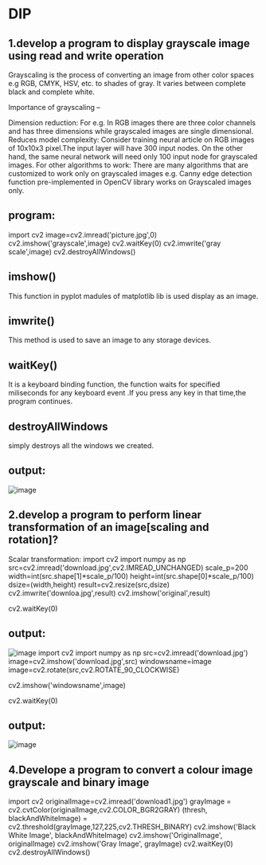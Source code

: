 # DIP
## 1.develop a program to display grayscale image using read and write operation 
Grayscaling is the process of converting an image from other color spaces e.g RGB, CMYK, HSV, etc. to shades of gray. It varies between complete black and complete white.

Importance of grayscaling –

Dimension reduction: For e.g. In RGB images there are three color channels and has three dimensions while grayscaled images are single dimensional.
Reduces model complexity: Consider training neural article on RGB images of 10x10x3 pixel.The input layer will have 300 input nodes. On the other hand, the same neural network will need only 100 input node for grayscaled images.
For other algorithms to work: There are many algorithms that are customized to work only on grayscaled images e.g. Canny edge detection function pre-implemented in OpenCV library works on Grayscaled images only.
## program:
import cv2 
image=cv2.imread('picture.jpg',0) 
cv2.imshow('grayscale',image)
cv2.waitKey(0)
cv2.imwrite('gray scale',image)
cv2.destroyAllWindows()
## imshow()
This function  in pyplot madules of matplotlib lib is used display as an image.
## imwrite()
This method is used to save an image to any storage devices.
## waitKey()
It is a keyboard binding function, the function waits for specified miliseconds for any keyboard event .If you press any key in that time,the program continues.
## destroyAllWindows
simply destroys all the windows we created.
## output:
![image](https://user-images.githubusercontent.com/72590819/104425163-568dd580-55a6-11eb-8757-8898f0fa0f82.png)


## 2.develop a program to perform linear transformation of an image[scaling and rotation]?
Scalar transformation:
import cv2 
import numpy as np
src=cv2.imread('download.jpg',cv2.IMREAD_UNCHANGED)
scale_p=200
width=int(src.shape[1]*scale_p/100)
height=int(src.shape[0]*scale_p/100)
dsize=(width,height)
result=cv2.resize(src,dsize)
cv2.imwrite('downloa.jpg',result)
cv2.imshow('original',result)

cv2.waitKey(0)
## output:

![image](https://user-images.githubusercontent.com/72590819/104428858-f8afbc80-55aa-11eb-95b4-e98b74f399ad.png)
import cv2 
import numpy as np
src=cv2.imread('download.jpg')
image=cv2.imshow('download.jpg',src) 
windowsname=image
image=cv2.rotate(src,cv2.ROTATE_90_CLOCKWISE)

cv2.imshow('windowsname',image)

cv2.waitKey(0)

## output:
![image](https://user-images.githubusercontent.com/72590819/104429962-2b0de980-55ac-11eb-9032-2a85c4128229.png)


## 4.Develope a program to convert a colour image grayscale and binary image
import cv2
originalImage=cv2.imread('download1.jpg')
grayImage = cv2.cvtColor(originalImage,cv2.COLOR_BGR2GRAY)
(thresh, blackAndWhiteImage) = cv2.threshold(grayImage,127,225,cv2.THRESH_BINARY)
cv2.imshow('Black White Image', blackAndWhiteImage)
cv2.imshow('OriginalImage', originalImage)
cv2.imshow('Gray Image', grayImage)
cv2.waitKey(0)
cv2.destroyAllWindows()

